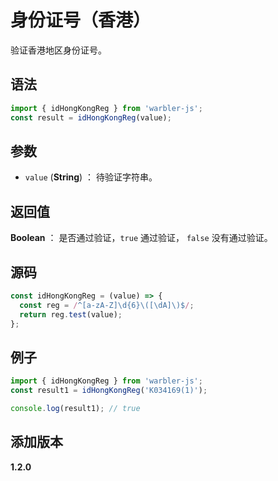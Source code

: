 # 身份证号（香港）

验证香港地区身份证号。

## 语法

```js
import { idHongKongReg } from 'warbler-js';
const result = idHongKongReg(value);
```

## 参数

- `value` (**String**) ： 待验证字符串。

## 返回值

**Boolean** ： 是否通过验证，`true` 通过验证， `false` 没有通过验证。

## 源码

```js
const idHongKongReg = (value) => {
  const reg = /^[a-zA-Z]\d{6}\([\dA]\)$/;
  return reg.test(value);
};
```

## 例子

```js
import { idHongKongReg } from 'warbler-js';
const result1 = idHongKongReg('K034169(1)');

console.log(result1); // true
```

## 添加版本

**1.2.0**
